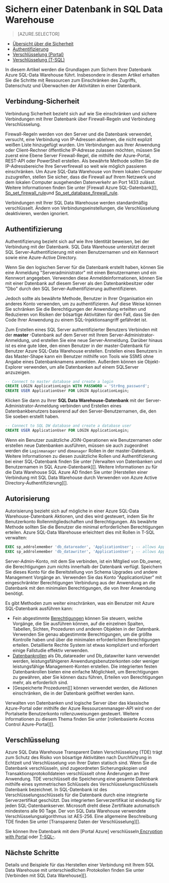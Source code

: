<properties
   pageTitle="Sichern einer Datenbank in SQL Data Warehouse | Microsoft Azure"
   description="Tipps zum Sichern einer Datenbank in Azure SQL-Data Warehouse für die Entwicklung von Lösungen."
   services="sql-data-warehouse"
   documentationCenter="NA"
   authors="ronortloff"
   manager="barbkess"
   editor=""/>

<tags
   ms.service="sql-data-warehouse"
   ms.devlang="NA"
   ms.topic="article"
   ms.tgt_pltfrm="NA"
   ms.workload="data-services"
   ms.date="09/24/2016"
   ms.author="rortloff;barbkess;sonyama"/>

# <a name="secure-a-database-in-sql-data-warehouse"></a>Sichern einer Datenbank in SQL Data Warehouse

> [AZURE.SELECTOR]
- [Übersicht über die Sicherheit](sql-data-warehouse-overview-manage-security.md)
- [Authentifizierung](sql-data-warehouse-authentication.md)
- [Verschlüsselung (Portal)](sql-data-warehouse-encryption-tde.md)
- [Verschlüsselung (T-SQL)](sql-data-warehouse-encryption-tde-tsql.md)

In diesem Artikel werden die Grundlagen zum Sichern Ihrer Datenbank Azure SQL-Data Warehouse führt. Insbesondere in diesem Artikel erhalten Sie die Schritte mit Ressourcen zum Einschränken des Zugriffs, Datenschutz und Überwachen der Aktivitäten in einer Datenbank.

## <a name="connection-security"></a>Verbindung-Sicherheit

Verbindung Sicherheit bezieht sich auf wie Sie einschränken und sichere Verbindungen mit Ihrer Datenbank über Firewall-Regeln und Verbindung Verschlüsselung.

Firewall-Regeln werden von den Server und die Datenbank verwendet, versucht, eine Verbindung von IP-Adressen ablehnen, die nicht explizit weißen Liste hinzugefügt wurden. Um Verbindungen aus Ihrer Anwendung oder Client-Rechner öffentliche IP-Adresse zulassen möchten, müssen Sie zuerst eine Ebene Server Firewall-Regel, die mithilfe der Azure-Portal, REST-API oder PowerShell erstellen. Als bewährte Methode sollten Sie die IP-Adressbereiche Ihre Serverfirewall so weit wie möglich passieren einschränken.  Um Azure SQL-Data Warehouse von Ihrem lokalen Computer zuzugreifen, stellen Sie sicher, dass die Firewall auf Ihrem Netzwerk und dem lokalen Computer ausgehenden Datenverkehr an Port 1433 zulässt.  Weitere Informationen finden Sie unter [Firewall Azure SQL-Datenbank][], [Sp_set_firewall_rule][]und [Sp_set_database_firewall_rule][].

Verbindungen mit Ihrer SQL Data Warehouse werden standardmäßig verschlüsselt.  Ändern von Verbindungseinstellungen, die Verschlüsselung deaktivieren, werden ignoriert.

## <a name="authentication"></a>Authentifizierung

Authentifizierung bezieht sich auf wie Ihre Identität beweisen, bei der Verbindung mit der Datenbank. SQL Data Warehouse unterstützt derzeit SQL Server-Authentifizierung mit einen Benutzernamen und ein Kennwort sowie eine Azure-Active Directory. 

Wenn Sie den logischen Server für die Datenbank erstellt haben, können Sie eine Anmeldung "Serveradministrator" mit einen Benutzernamen und ein Kennwort angegeben. Verwenden diese Anmeldeinformationen, können Sie mit einer Datenbank auf diesem Server als den Datenbankbesitzer oder "Dbo" durch den SQL Server-Authentifizierung authentifizieren.

Jedoch sollte als bewährte Methode, Benutzer in Ihrer Organisation ein anderes Konto verwenden, um zu authentifizieren. Auf diese Weise können Sie schränken Sie die Berechtigungen der Anwendung erteilten und Reduzieren von Risiken der bösartige Aktivitäten für den Fall, dass Sie den Code Ihrer Anwendung zu einem SQL-Injektionsangriff gefährdet ist. 

Zum Erstellen eines SQL Server authentifizierter Benutzers Verbinden mit der **master** -Datenbank auf dem Server mit Ihrem Server-Administrator-Anmeldung, und erstellen Sie eine neue Server-Anmeldung.  Darüber hinaus ist es eine gute Idee, den einen Benutzer in der master-Datenbank für Benutzer Azure SQL-Data Warehouse erstellen. Erstellen eines Benutzers in das Master-Shape kann ein Benutzer mithilfe von Tools wie SSMS ohne Angabe eines Datenbanknamens anmelden.  Außerdem können sie Objekt-Explorer verwenden, um alle Datenbanken auf einem SQLServer anzuzeigen.

```sql
-- Connect to master database and create a login
CREATE LOGIN ApplicationLogin WITH PASSWORD = 'Str0ng_password';
CREATE USER ApplicationUser FOR LOGIN ApplicationLogin;
```

Klicken Sie dann zu Ihrer **SQL Data Warehouse-Datenbank** mit der Server-Administrator-Anmeldung verbinden und Erstellen eines Datenbankbenutzers basierend auf den Server-Benutzernamen, die, den Sie soeben erstellt haben.

```sql
-- Connect to SQL DW database and create a database user
CREATE USER ApplicationUser FOR LOGIN ApplicationLogin;
```

Wenn ein Benutzer zusätzliche JOIN-Operationen wie Benutzernamen oder erstellen neue Datenbanken ausführen, müssen sie auch zugeordnet werden die `Loginmanager` und `dbmanager` Rollen in der master-Datenbank. Weitere Informationen zu diesen zusätzliche Rollen und Authentifizierung bei einer SQL-Datenbank finden Sie unter [Verwalten von Datenbanken und Benutzernamen in SQL Azure-Datenbank][].  Weitere Informationen zu für die Data Warehouse SQL Azure AD finden Sie unter [Herstellen einer Verbindung mit SQL Data Warehouse durch Verwenden von Azure Active Directory-Authentifizierung][].


## <a name="authorization"></a>Autorisierung

Autorisierung bezieht sich auf mögliche in einer Azure SQL-Data Warehouse-Datenbank Aktionen, und dies wird gesteuert, indem Sie Ihr Benutzerkonto Rollenmitgliedschaften und Berechtigungen. Als bewährte Methode sollten Sie die Benutzer die minimal erforderlichen Berechtigungen erteilen. Azure SQL-Data Warehouse erleichtert dies mit Rollen in T-SQL verwalten:

```sql
EXEC sp_addrolemember 'db_datareader', 'ApplicationUser'; -- allows ApplicationUser to read data
EXEC sp_addrolemember 'db_datawriter', 'ApplicationUser'; -- allows ApplicationUser to write data
```

Server-Admin-Konto, mit dem Sie verbinden, ist ein Mitglied von Db_owner, die Berechtigungen zum nichts innerhalb der Datenbank verfügt. Speichern Sie dieses Konto für die Bereitstellung von Schema Upgrades und andere Management Vorgänge an. Verwenden Sie das Konto "ApplicationUser" mit eingeschränkter Berechtigungen Verbindung aus der Anwendung an die Datenbank mit den minimalen Berechtigungen, die von Ihrer Anwendung benötigt.

Es gibt Methoden zum weiter einschränken, was ein Benutzer mit Azure SQL-Datenbank ausführen kann:

- Fein abgestimmte [Berechtigungen][] können Sie steuern, welche Vorgänge, die Sie ausführen können, auf die einzelnen Spalten, Tabellen, Sichten, Prozeduren und anderen Objekten in der Datenbank. Verwenden Sie genau abgestimmte Berechtigungen, um die größte Kontrolle haben und über die minimalen erforderlichen Berechtigungen erteilen. Detaillierte Rechte System ist etwas kompliziert und erfordert einige Fallstudie effektiv verwenden.
- [Datenbankrollen][] als Db_datareader und Db_datawriter kann verwendet werden, leistungsfähigeren Anwendungsbenutzerkonten oder weniger leistungsfähige Management-Konten erstellen. Die integrierten festen Datenbankrollen bieten eine einfache Möglichkeit, um Berechtigungen zu gewähren, aber Sie können dazu führen, Erteilen von Berechtigungen mehr, als erforderlich sind.
- [Gespeicherte Prozeduren][] können verwendet werden, die Aktionen einschränken, die in der Datenbank geöffnet werden kann.

Verwalten von Datenbanken und logische Server über das klassische Azure-Portal oder mithilfe der Azure Ressourcenmanager-API wird von der Portalseite Benutzerkonto rollenzuweisungen gesteuert. Weitere Informationen zu diesem Thema finden Sie unter [rollenbasierte Access Control Azure-Portal][].

## <a name="encryption"></a>Verschlüsselung

Azure SQL Data Warehouse Transparent Daten Verschlüsselung (TDE) trägt zum Schutz des Risiko von bösartige Aktivitäten nach Durchführung in Echtzeit und Verschlüsselung von Ihrer Daten statisch sind.  Wenn Sie die Datenbank verschlüsseln, sind zugeordneten Sicherungskopien und Transaktionsprotokolldateien verschlüsselt ohne Änderungen an Ihrer Anwendung. TDE verschlüsselt die Speicherung eine gesamte Datenbank mithilfe eines symmetrischen Schlüssels des Verschlüsselungsschlüssels Datenbank bezeichnet. In SQL-Datenbank ist des Verschlüsselungsschlüssels für die Datenbank durch eine integrierte Serverzertifikat geschützt. Das integrierten Serverzertifikat ist eindeutig für jeden SQL-Datenbankserver. Microsoft dreht diese Zertifikate automatisch mindestens alle 90 Tage. Der von SQL Data Warehouse verwendete Verschlüsselungsalgorithmus ist AES-256. Eine allgemeine Beschreibung TDE finden Sie unter [Transparenz Daten der Verschlüsselung][].

Sie können Ihre Datenbank mit dem [Portal Azure] verschlüsseln[ Encryption with Portal] oder [T-SQL-][Encryption with TSQL].

## <a name="next-steps"></a>Nächste Schritte

Details und Beispiele für das Herstellen einer Verbindung mit Ihrem SQL Data Warehouse mit unterschiedlichen Protokollen finden Sie unter [Verbinden mit SQL Data Warehouse][].

<!--Image references-->

<!--Article references-->
[Verbinden Sie mit SQL Datawarehouse]: ./sql-data-warehouse-connect-overview.md
[Encryption with Portal]: ./sql-data-warehouse-encryption-tde.md
[Encryption with TSQL]: ./sql-data-warehouse-encryption-tde-tsql.md
[Herstellen einer Verbindung mit SQL Datawarehouse mithilfe der Azure-Active Directory-Authentifizierung]: ./sql-data-warehouse-authentication.md

<!--MSDN references-->
[Azure SQL-Datenbank-firewall]: https://msdn.microsoft.com/library/ee621782.aspx
[sp_set_firewall_rule]: https://msdn.microsoft.com/library/dn270017.aspx
[sp_set_database_firewall_rule]: https://msdn.microsoft.com/library/dn270010.aspx
[Datenbankrollen]: https://msdn.microsoft.com/library/ms189121.aspx
[Verwalten von Datenbanken und Anmeldedaten in Azure SQL-Datenbank]: https://msdn.microsoft.com/library/ee336235.aspx
[Berechtigungen]: https://msdn.microsoft.com/library/ms191291.aspx
[Gespeicherten Prozeduren]: https://msdn.microsoft.com/library/ms190782.aspx
[Transparent Data-Verschlüsselung]: https://msdn.microsoft.com/library/bb934049.aspx
[Azure portal]: https://portal.azure.com/

<!--Other Web references-->
[Rollenbasierte Access Steuerelement Azure-Portal]: https://azure.microsoft.com/documentation/articles/role-based-access-control-configure
